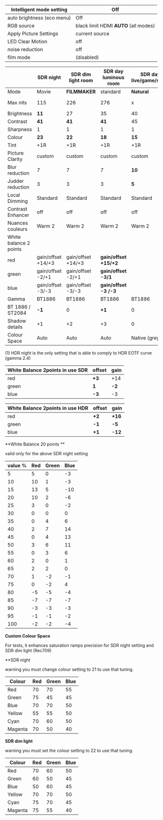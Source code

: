 | Intelligent mode setting   | Off                                     |
| -------------------------- | --------------------------------------- |
| auto brightness (eco menu) | Off                                     |
| RGB source                 | black limit  HDMI  **AUTO** (all modes) |
| Apply Picture Settings     | current source                          |
| LED Clear Motion           | off                                     |
| noise reduction            | off                                     |
| film mode                  | (disabled)                              |


|                        | SDR night          | SDR dim light room | SDR day luminous room  | SDR day live/game/sport | HDR film night (1)   | HDR  film day Maximum | HDR film day/dim     | SDR PS4 day gaming     |
| ---------------------- | ------------------ | ------------------ | ---------------------- | ----------------------- | -------------------- | --------------------- | -------------------- | ---------------------- |
| Mode                   | Movie              | **FILMMAKER**      | standard               | **Natural**             | Movie                | **FILMMAKER**         | **FILMMAKER**        | standard               |
| Max nits               | 115                | 226                | 276                    | x                       | 50%/100% **100/450** | 50%/100% **254/1016** | 50%/100% **195/854** | x                      |
| Brightness             | **11**             | 27                 | 35                     | 40                      | **24**               | **50**                | **44**               | 35                     |
| Contrast               | **41**             | **41**             | **41**                 | 45                      | **26**               | **38**                | **33**               | 40                     |
| Sharpness              | 1                  | 1                  | 1                      | 1                       | 0                    | 0                     | 0                    | 1                      |
| Colour                 | **23**             | **22**             | **18**                 | **15**                  | **30**               | **26**                | **27**               | **18**                 |
| Tint                   | +1R                | +1R                | +1R                    | +1R                     | +1R                  | +1R                   | +1R                  | +1R                    |
| Picture Clarity        | custom             | custom             | custom                 | custom                  | custom               | custom                | custom               | **auto**               |
| Blur reduction         | 7                  | 7                  | 7                      | **10**                  | 7                    | 7                     | 7                    |                        |
| Judder reduction       | 3                  | 3                  | 3                      | **5**                   | 3                    | 3                     | 3                    |                        |
| Local Dimming          | Standard           | Standard           | Standard               | Standard                | **Standard**         | **High**              | **Standard**         | Standard               |
| Contrast Enhancer      | off                | off                | off                    | off                     | **High**             | **low**               | **low**              | off                    |
| Nuances couleurs       | Warm 2             | Warm 2             | Warm 2                 | Warm 2                  | Warm 2               | Warm 2                | Warm 2               | Warm 2                 |
| White balance 2 points |                    |                    |                        |                         |                      |                       |                      |                        |
| red                    | gain/offset +14/+3 | gain/offset +14/+3 | **gain/offset +15/+2** |                         | gain/offset +16/+2   | gain/offset +16/+2    | gain/offset +16/+2   | **gain/offset +15/+2** |
| green                  | gain/offset -2/+1  | gain/offset -2/+1  | **gain/offset -3/1**   |                         | gain/offset -5/-1    | gain/offset -5/-1     | gain/offset -5/+1    | **gain/offset -3/1**   |
| blue                   | gain/offset -3/-3  | gain/offset -3/-3  | **gain/offset -3 /-3** |                         | gain/offset -12/+1   | gain/offset -12/+1    | gain/offset -12/+1   | **gain/offset 0 /-3**  |
| Gamma                  | BT1886             | BT1886             | BT1886                 | BT1886                  | ST2084               | ST2084                | ST2084               | BT1886                 |
| BT 1886 / ST2084       | **-1**             | 0                  | **+1**                 | 0                       | **-3**               | **-2**                | **-2**               | 0                      |
| Shadow details         | +1                 | +2                 | +3                     | 0                       | **-1**               | **0**                 | **0**                | 0                      |
| Colour Space           | Auto               | Auto               | Auto                   | Native (greyed)         | **auto**             | **auto**              | **auto**             | **auto**               |

(1) HDR night is the only setting that is able to comply to HDR EOTF curve (gamma 2.4) 

| White Balance 2points in use SDR | offset | gain   |
| -------------------------------- | ------ | ------ |
| red                              | **+3** | +14    |
| green                            | **1**  | **-2** |
| blue                             | **-3** | -3     |

| White Balance 2points in use HDR | offset | gain    |
| -------------------------------- | ------ | ------- |
| red                              | **+2** | **+16** |
| green                            | **-1** | **-5**  |
| blue                             | **+1** | **-12** |

**White Balance 20 points **

valid only for the above SDR night setting

| value % | Red  | Green | Blue |
| ------- | ---- | ----- | ---- |
| 5       | 5    | 0     | -3   |
| 10      | 10   | 1     | -3   |
| 15      | 13   | 5     | -10  |
| 20      | 10   | 2     | -6   |
| 25      | 3    | 0     | -2   |
| 30      | 0    | 0     | 0    |
| 35      | 0    | 4     | 6    |
| 40      | 2    | 7     | 14   |
| 45      | 0    | 4     | 13   |
| 50      | 3    | 6     | 11   |
| 55      | 0    | 3     | 6    |
| 60      | 2    | 0     | 1    |
| 65      | 2    | 2     | 0    |
| 70      | 1    | -2    | -1   |
| 75      | 0    | -2    | 4    |
| 80      | -5   | -5    | -4   |
| 85      | -7   | -7    | -7   |
| 90      | -3   | -3    | -3   |
| 95      | -1   | -1    | -2   |
| 100     | -2   | -2    | -4   |

**Custom Colour Space**

For tests, it enhances saturation ramps precision for SDR night setting and SDR dim light (Rec709)

**SDR night

warning you must change colour setting to 21 to use that tuning. 

| Colour  | Red  | Green | Blue |
| ------- | ---- | ----- | ---- |
| Red     | 70   | 70    | 55   |
| Green   | 75   | 45    | 45   |
| Blue    | 70   | 70    | 50   |
| Yellow  | 55   | 55    | 50   |
| Cyan    | 70   | 60    | 50   |
| Magenta | 70   | 50    | 40   |

**SDR dim light**

warning you must set the colour setting to 22 to use that tuning.

| Colour  | Red  | Green | Blue |
| ------- | ---- | ----- | ---- |
| Red     | 70   | 60    | 50   |
| Green   | 60   | 50    | 45   |
| Blue    | 50   | 60    | 45   |
| Yellow  | 70   | 70    | 50   |
| Cyan    | 75   | 70    | 45   |
| Magenta | 75   | 55    | 40   |